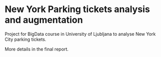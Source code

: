 # New York Parking tickets analysis and augmentation
Project for BigData course in University of Ljubljana to analyse New York City parking tickets.

More details in the final report.
